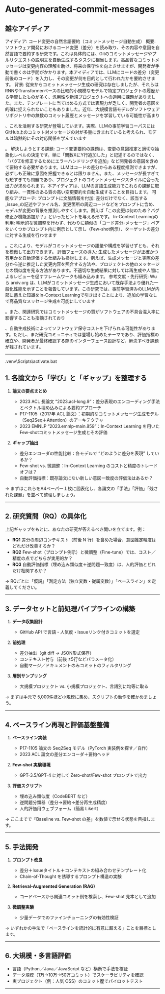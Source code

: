 # Auto-generated-commit-messages

## 雑なアイディア

アイディア: コード変更の自然言語要約（コミットメッセージ自動生成）
概要: ソフトウェア開発におけるコード変更（差分）を読み取り、その内容や意図を自然言語で要約する研究です。これは具体的には、Gitのコミットメッセージやプルリクエストの説明文を自動生成するタスクに相当します。高品質なコミットメッセージは変更内容の理解を助け、将来の保守性を向上させますが、開発者が手動で書くのは手間がかかります。本アイディアでは、LLMにコードの差分（変更前後のコード）を入力し、その変更が何を目的として行われたかを要約させます。 背景: 従来からコミットメッセージ生成の研究は存在しましたが、それらはRNNやTransformerベースの比較的小規模なモデルで特定プロジェクトの履歴から学習したものが多く、汎用性や新規プロジェクトへの適用に課題がありました。また、テンプレートに当てはめる方式では表現力が乏しく、開発者の意図を的確に捉えられないこともありました。近年、大規模言語モデルがソフトウェアリポジトリ中の無数のコミット履歴とメッセージを学習している可能性が高まり

、これを活用する研究が登場しています。実際、LLMの事前学習コーパスにはGitHub上のコミット対メッセージの対が多量に含まれていると考えられ、モデルは暗黙的にその対応関係を学んでいます

。 解決しようとする課題: コード変更要約の課題は、変更の意図推定と適切な抽象化レベルの決定です。単に「関数XにY行追加した」と記述するのではなく、「バグZを修正するためにエラーハンドリングを追加」など開発者の意図を含めて要約する必要があります。LLMはコードの差分からある程度推測できますが、必ずしも正確に意図を把握できるとは限りません。また、メッセージが長すぎても短すぎても問題であり、プロジェクトのコミットメッセージスタイルに合った出力が求められます。本アイディアは、LLMの言語生成能力でこれらの課題に取り組み、一貫性のある質の高い変更要約を自動生成することを目指します。 可能なアプローチ:
プロンプトに文脈情報を付加: 差分だけでなく、該当する_issue_の記述やファイル名、変更箇所の周辺コードなどをプロンプトに含め、モデルが変更の背景を推測しやすくします。例えば「この変更は何のため？バグ修正か機能追加か？」といったヒントを与える形です。
In-Context Learningの利用: 明示的な微調整を行わず、代わりに類似の「コード差分-メッセージ」ペアをいくつかプロンプト内に例示として示し（Few-shot例示）、ターゲットの差分に対する生成を行わせます

。これにより、モデルがコミットメッセージの語彙や構成を学習せずとも、それを模倣して出力できます。
評価フェーズの導入: 生成したメッセージが正確かつ有用かを自動評価する仕組みも検討します。例えば、生成メッセージと実際の差分から逆に推定した変更内容を照合する方法や、プロジェクトの他のメッセージとの類似度を見る方法があります。不適切な生成結果に対しては再生成や人間によるレビューを促すフレームワークも組み込みます。
参考文献・先行研究: Wuら
arxiv.org
は、LLMがコミットメッセージ生成において既存手法より優れた一般化性能を示すことを報告しています。この研究では、事前学習済みのLLMが内部に蓄えた知識をIn-Context Learningで引き出すことにより、追加の学習なしで高品質なメッセージ生成を可能にしています

。また、関連研究ではコミットメッセージの質がソフトウェアの不具合混入率に影響することも指摘されており

、自動生成技術によってソフトウェア保守コストを下げられる可能性があります。ただし、まだ研究コミュニティでは登場し始めたテーマであり、評価指標の確立や、開発者が最終確認する際のインターフェース設計など、解決すべき課題が残されています。



---

.venv\Scripts\activate.bat

## 1. 各論文から「学び」と「ギャップ」を整理する

1. **論文の要点まとめ**

   * 2023 ACL 長論文 “2023.acl-long.9”：差分表現のエンコーディング手法とベクトル埋め込みによる要約アプローチ
   * P17-1105（2017年 ACL 論文）：初期的なコミットメッセージ生成モデル（Seq2Seq＋Attention）のアーキテクチャ
   * 2023 EMNLP “2023.emnlp-main.859”：In-Context Learning を用いたFew-shotコミットメッセージ生成とその評価
2. **ギャップ抽出**

   * 差分エンコーダの性能比較：各モデルで “どのように差分を表現” しているか？
   * Few-shot vs. 微調整：In-Context Learning のコストと精度のトレードオフは？
   * 自動評価指標：既存論文にない新しい意図一致度の評価法はあるか？

→ まずはこれらをA4ペーパー１枚に図表化し、各論文の「手法」「評価」「残された課題」を並べて整理しましょう。

---

## 2. 研究質問（RQ）の具体化

上記ギャップをもとに、あなたの研究が答えるべき問いを立てます。例：

* **RQ1** 差分の周辺コンテキスト（前後 N 行）を含めた場合、意図推定精度はどれだけ改善するか？
* **RQ2** Few-shot（プロンプト例示）と微調整（Fine-tune）では、コスト／精度の点でどちらが実用的か？
* **RQ3** 自動評価指標（埋め込み類似度＋逆問題一致度）は、人的評価とどれだけ相関するか？

→ RQごとに「仮説」「測定方法（独立変数・従属変数）」「ベースライン」を定義してください。

---

## 3. データセットと前処理パイプラインの構築

1. **データ収集設計**

   * GitHub API で言語・人気度・Issueリンク付きコミットを選定
2. **前処理**

   * 差分抽出（git diff → JSON形式保存）
   * コンテキスト付与（前後 ±5行などパラメータ化）
   * 自動マージ／ドキュメントのみコミットのフィルタリング
3. **層別サンプリング**

   * 大規模プロジェクト vs. 小規模プロジェクト、言語別に均等に取る

→ まずは手元で 5,000件ほど小規模に集め、スクリプトの動作を確かめましょう。

---

## 4. ベースライン再現と評価基盤整備

1. **ベースライン実装**

   * P17-1105 論文の Seq2Seq モデル（PyTorch 実装例を探す／自作）
   * 2023 ACL 論文の差分エンコーダ＋要約ヘッド
2. **Few-shot 実験環境**

   * GPT-3.5/GPT-4 に対して Zero-shot/Few-shot プロンプトで出力
3. **評価スクリプト**

   * 埋め込み類似度（CodeBERT など）
   * 逆問題分類器（差分→要約→差分再生成精度）
   * 人的評価用ウェブフォーム（簡易 Likert）

→ ここまでで「Baseline vs. Few-shot の差」を数値で示せる状態を目指します。

---

## 5. 手法開発

1. **プロンプト改良**

   * 差分＋Issueタイトル＋コンテキストの組み合わせテンプレート化
   * Chain-of-Thought を誘導するプロンプト構造の実験
2. **Retrieval-Augmented Generation (RAG)**

   * コードベースから関連コミット例を検索し、Few-shot 見本として追加
3. **微調整実験**

   * 少量データでのファインチューニングの有効性検証

→ いずれかの手法で「ベースラインを統計的に有意に超える」ことを目標とします。

---

## 6. 大規模・多言語評価

* 言語（Python／Java／JavaScript など）横断で手法を検証
* データ規模（1万→10万→50万コミット）でスケーラビリティを確認
* 実プロジェクト（例：人気 OSS）のコミット歴でパイロットテスト

---


